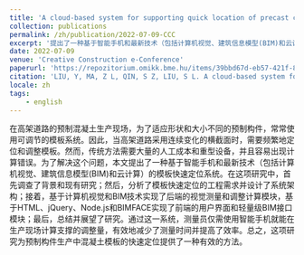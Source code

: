```yaml
---
title: 'A cloud-based system for supporting quick location of precast concrete formwork using computer vision and BIM'
collection: publications
permalink: /zh/publication/2022-07-09-CCC
excerpt: '提出了一种基于智能手机和最新技术（包括计算机视觉、建筑信息模型(BIM)和云计算）的模板快速定位系统。'
date: 2022-07-09
venue: 'Creative Construction e-Conference'
paperurl: 'https://repozitorium.omikk.bme.hu/items/39bbd67d-eb57-421f-8d08-ba710eb7d8a5'
citation: 'LIU, Y, MA, Z L, QIN, S Z, LIU, S L. A cloud-based system for supporting quick location of precast concrete formwork using computer vision and BIM[C/OL]//Creative construction e-Conference. 2022: 97-104. DOI:https://doi.org/10.3311/CCC2022-014.'
locale: zh
tags:
    - english
---
```


在高架道路的预制混凝土生产现场，为了适应形状和大小不同的预制构件，常常使用可调节的模板系统。因此，当高架道路采用连续变化的横截面时，需要频繁地定位和调整模板。然而，传统方法需要大量的人工成本和重型设备，并且容易出现计算错误。为了解决这个问题，本文提出了一种基于智能手机和最新技术（包括计算机视觉、建筑信息模型(BIM)和云计算）的模板快速定位系统。在这项研究中，首先调查了背景和现有研究；然后，分析了模板快速定位的工程需求并设计了系统架构；接着，基于计算机视觉和BIM技术实现了后端的视觉测量和调整计算模块，基于HTML、jQuery、Node.js和BIMFACE实现了前端的用户界面和轻量级BIM接口模块；最后，总结并展望了研究。通过这一系统，测量员仅需使用智能手机就能在生产现场计算支撑的调整量，有效地减少了测量时间并提高了效率。总之，这项研究为预制构件生产中混凝土模板的快速定位提供了一种有效的方法。